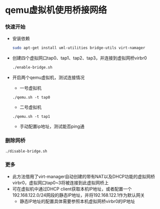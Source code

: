 # qemu虚拟机使用桥接网络

### 快速开始

* 安装依赖
  ```bash
  sudo apt-get install uml-utilities bridge-utils virt-namager
  ```

* 创建四个虚拟网口tap0、tap1、tap2、tap3，并连接到虚拟网桥virbr0
 
  ``` bash
  ./enable-bridge.sh
  ```

* 开启两个qemu虚拟机，测试连接情况

  * 一号虚拟机
  ```
  ./qemu.sh -t tap0
  ``` 

  * 二号虚拟机
  ```
  ./qemu.sh -t tap1
  ```

  * 手动配置ip地址，测试能否ping通 

### 删除网桥

``` bash
./disable-bridge.sh
 ```

### 更多

* 此方法借用了virt-manager自动创建的带有NAT以及DHCP功能的虚拟网桥virbr0，虚拟网口tap0~3将被连接到此虚拟网桥上
* 可在虚拟机中通过DHCP client获取本机IP地址，或者配置一个192.168.122.0/24网段的静态IP地址，并将192.168.122.1作为默认网关
  * 静态IP地址的配置具体需要参照本机虚拟网桥virbr0的IP地址

